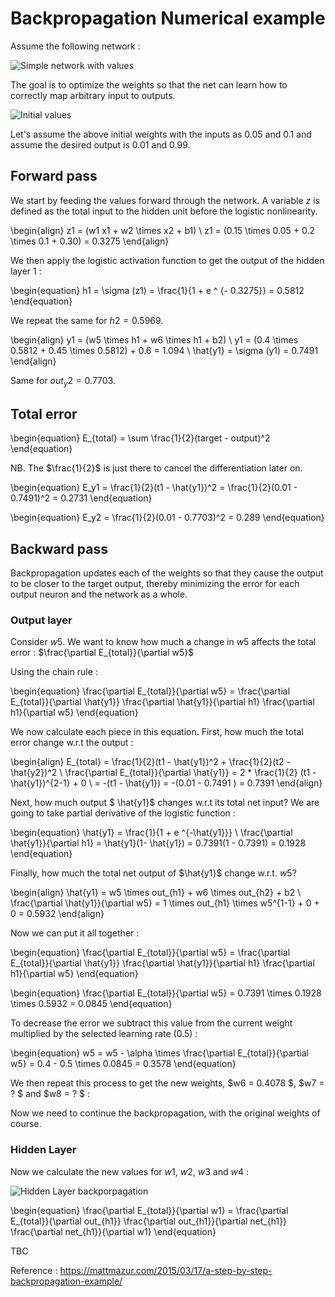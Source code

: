 # Backpropagation Numerical example

Assume the following network :

![Simple network with values](images/backprop_simpl_net.png)

The goal is to optimize the weights so that the net can learn how to correctly map arbitrary input to outputs.

![Initial values](images/simpl_net_init_vals.png)

Let's assume the above initial weights with the inputs as 0.05 and 0.1 and assume the desired output is 0.01 and 0.99.

## Forward pass
We start by feeding the values forward through the network.
A variable $z$ is defined as the total input to the hidden unit before the logistic nonlinearity.

\begin{align}
    z1 = (w1  x1 + w2 \times x2 + b1) \\
    z1 = (0.15 \times 0.05 + 0.2 \times 0.1 + 0.30) = 0.3275
\end{align}

We then apply the logistic activation function to get the output of the hidden layer 1 :

\begin{equation}
  h1 = \sigma (z1) = \frac{1}{1 + e ^ {- 0.3275}} = 0.5812 
\end{equation}

We repeat the same for $h2 = 0.5969$.

\begin{align}
  y1 = (w5 \times h1 + w6 \times h1 + b2)  \\
  y1 = (0.4 \times 0.5812 + 0.45 \times 0.5812) + 0.6 = 1.094 \\
  \hat{y1} = \sigma (y1) = 0.7491
\end{align}

Same for $out_y2 = 0.7703$.

## Total error
\begin{equation}
  E_{total} = \sum \frac{1}{2}(target - output)^2
\end{equation}

NB. The $\frac{1}{2}$ is just there to cancel the differentiation later on.

\begin{equation}
  E_y1 = \frac{1}{2}(t1 - \hat{y1})^2 = \frac{1}{2}(0.01 - 0.7491)^2 = 0.2731
\end{equation}

\begin{equation}
  E_y2 = \frac{1}{2}(0.01 - 0.7703)^2 = 0.289
\end{equation}

## Backward pass
Backpropagation updates each of the weights so that they cause the output to be closer to the target output, thereby minimizing the error for each output neuron and the network as a whole.

### Output layer
Consider $w5$. We want to know how much a change in $w5$ affects the total error : $\frac{\partial E_{total}}{\partial w5}$

Using the chain rule :

\begin{equation} 
\frac{\partial E_{total}}{\partial w5} = \frac{\partial E_{total}}{\partial \hat{y1}} \frac{\partial \hat{y1}}{\partial h1} \frac{\partial h1}{\partial w5} 
\end{equation}

We now calculate each piece in this equation.
First, how much the total error change w.r.t the output :

\begin{align}
    E_{total} = \frac{1}{2}(t1 - \hat{y1})^2 + \frac{1}{2}(t2 - \hat{y2})^2 \\
    \frac{\partial E_{total}}{\partial \hat{y1}} = 2 * \frac{1}{2} (t1 - \hat{y1})^{2-1} + 0 \\
    = -(t1 - \hat{y1}) = -(0.01 - 0.7491 ) = 0.7391
\end{align}

Next, how much output $ \hat{y1}$ changes w.r.t its total net input?
We are going to take partial derivative of the logistic function :

\begin{equation}
  \hat{y1} = \frac{1}{1 + e ^{-\hat{y1}}} \\
  \frac{\partial \hat{y1}}{\partial h1} = \hat{y1}(1- \hat{y1}) = 0.7391(1 - 0.7391) = 0.1928
\end{equation}

Finally, how much the total net output of $\hat{y1}$ change w.r.t. $w5$?

\begin{align}
  \hat{y1} = w5 \times out_{h1} + w6 \times out_{h2} + b2 \\
  \frac{\partial \hat{y1}}{\partial w5} = 1  \times out_{h1} \times w5^{1-1} + 0 + 0 = 0.5932
\end{align}

Now we can put it all together :

\begin{equation} 
\frac{\partial E_{total}}{\partial w5} = \frac{\partial E_{total}}{\partial \hat{y1}} \frac{\partial \hat{y1}}{\partial h1} \frac{\partial h1}{\partial w5} 
\end{equation}

\begin{equation} 
\frac{\partial E_{total}}{\partial w5} = 0.7391 \times 0.1928 \times 0.5932 = 0.0845
\end{equation}

To decrease the error we subtract this value from the current weight multiplied by the selected learning rate (0.5) :

\begin{equation} 
    w5 = w5 - \alpha \times \frac{\partial E_{total}}{\partial w5} = 0.4 - 0.5 \times 0.0845 = 0.3578
\end{equation}

We then repeat this process to get the new weights, $w6 = 0.4078 $, $w7 = ? $ and $w8 = ? $ :

Now we need to continue the backpropagation, with the original weights of course.

### Hidden Layer
Now we calculate the new values for $w1$, $w2$, $w3$ and $w4$ :

![Hidden Layer backporpagation](images/backprop_hiddenL.png)


\begin{equation} 
\frac{\partial E_{total}}{\partial w1} = \frac{\partial E_{total}}{\partial out_{h1}} \frac{\partial out_{h1}}{\partial net_{h1}} \frac{\partial net_{h1}}{\partial w1} 
\end{equation}


TBC




Reference : https://mattmazur.com/2015/03/17/a-step-by-step-backpropagation-example/

